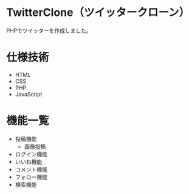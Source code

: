 # TwitterClone（ツイッタークローン）
PHPでツイッターを作成しました。

# 仕様技術
- HTML
- CSS
- PHP
- JavaScript

# 機能一覧
- 投稿機能
    - 画像投稿
- ログイン機能
- いいね機能
- コメント機能
- フォロー機能
- 検索機能